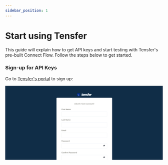 ```yaml
---
sidebar_position: 1
---
```


# Start using Tensfer

This guide will explain how to get API keys and start testing with Tensfer's pre-built Connect Flow. Follow the steps below to get started.

### Sign-up for API Keys

Go to <a href='#' className='link' target='blank'>Tensfer's portal</a> to sign up:

![sign up page](../../static/img/signup.png)
